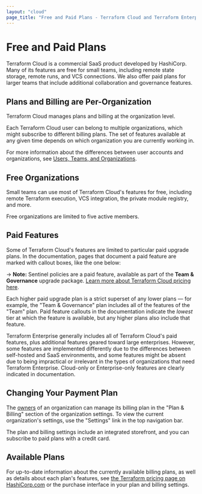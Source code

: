 ```yaml
---
layout: "cloud"
page_title: "Free and Paid Plans - Terraform Cloud and Terraform Enterprise"
---
```


[owners]: ./users-teams-organizations/teams.html#the-owners-team

# Free and Paid Plans

Terraform Cloud is a commercial SaaS product developed by HashiCorp. Many of its features are free for small teams, including remote state storage, remote runs, and VCS connections. We also offer paid plans for larger teams that include additional collaboration and governance features.

## Plans and Billing are Per-Organization

Terraform Cloud manages plans and billing at the organization level.

Each Terraform Cloud user can belong to multiple organizations, which might subscribe to different billing plans. The set of features available at any given time depends on which organization you are currently working in.

For more information about the differences between user accounts and organizations, see [Users, Teams, and Organizations](./users-teams-organizations/index.html).

## Free Organizations

Small teams can use most of Terraform Cloud's features for free, including remote Terraform execution, VCS integration, the private module registry, and more.

Free organizations are limited to five active members.

## Paid Features

Some of Terraform Cloud's features are limited to particular paid upgrade plans. In the documentation, pages that document a paid feature are marked with callout boxes, like the one below:

-> **Note:** Sentinel policies are a paid feature, available as part of the **Team & Governance** upgrade package. [Learn more about Terraform Cloud pricing here](https://www.hashicorp.com/products/terraform/pricing/).

Each higher paid upgrade plan is a strict superset of any lower plans — for example, the "Team & Governance" plan includes all of the features of the "Team" plan. Paid feature callouts in the documentation indicate the _lowest_ tier at which the feature is available, but any higher plans also include that feature.

Terraform Enterprise generally includes all of Terraform Cloud's paid features, plus additional features geared toward large enterprises. However, some features are implemented differently due to the differences between self-hosted and SaaS environments, and some features might be absent due to being impractical or irrelevant in the types of organizations that need Terraform Enterprise. Cloud-only or Enterprise-only features are clearly indicated in documentation.

## Changing Your Payment Plan

The [owners][] of an organization can manage its billing plan in the "Plan & Billing" section of the organization settings. To view the current organization's settings, use the "Settings" link in the top navigation bar.

The plan and billing settings include an integrated storefront, and you can subscribe to paid plans with a credit card.

## Available Plans

For up-to-date information about the currently available billing plans, as well as details about each plan's features, see [the Terraform pricing page on HashiCorp.com](https://www.hashicorp.com/products/terraform/pricing/) or the purchase interface in your plan and billing settings.
